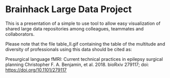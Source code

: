 # Brainhack Large Data Project

This is a presentation of a simple to use tool to allow easy visualization of shared large data repositories among colleagues, teammates and collaborators.


Please note that the file table_II.gif containing the table of the multitude and diversity of professionals using this data should be cited as:

Presurgical language fMRI: Current technical practices in epilepsy surgical planning Christopher F. A. Benjamin, et al. 2018. bioRxiv 279117; doi: https://doi.org/10.1101/279117
